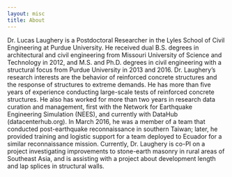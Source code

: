 ```yaml
---
layout: misc
title: About
---
```


Dr. Lucas Laughery is a Postdoctoral Researcher in the Lyles School of Civil Engineering at Purdue University. He received dual B.S. degrees in architectural and civil engineering from Missouri University of Science and Technology in 2012, and M.S. and Ph.D. degrees in civil engineering with a structural focus from Purdue University in 2013 and 2016. Dr. Laughery’s research interests are the behavior of reinforced concrete structures and the response of structures to extreme demands. He has more than five years of experience conducting large-scale tests of reinforced concrete structures. He also has worked for more than two years in research data curation and management, first with the Network for Earthquake Engineering Simulation (NEES), and currently with DataHub (datacenterhub.org). In March 2016, he was a member of a team that conducted post-earthquake reconnaissance in southern Taiwan; later, he provided training and logistic support for a team deployed to Ecuador for a similar reconnaissance mission. Currently, Dr. Laughery is co-PI on a project investigating improvements to stone-earth masonry in rural areas of Southeast Asia, and is assisting with a project about development length and lap splices in structural walls.
